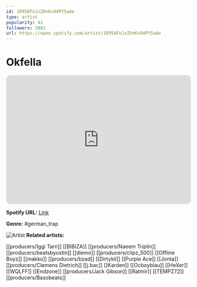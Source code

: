 ```yaml
---
id: 1R958FoJzZOnKsO4PY5aAe
type: artist
popularity: 41
followers: 3881
url: https://open.spotify.com/artist/1R958FoJzZOnKsO4PY5aAe
---
```

# Okfella

<iframe style="border-radius:12px" src="https://open.spotify.com/embed/artist/1R958FoJzZOnKsO4PY5aAe" width="100%" height="352" frameBorder="0" allowfullscreen="" allow="autoplay; clipboard-write; encrypted-media; fullscreen; picture-in-picture" loading="lazy"></iframe>

**Spotify URL:** [Link](https://open.spotify.com/artist/1R958FoJzZOnKsO4PY5aAe)

**Genre:**  #german_trap

![Artist](https://i.scdn.co/image/ab6761610000e5ebb6142bde8ef63bc29dc7c6cd)
**Related artists:**

[[producers/Iggi Tarn]]
[[BIBIZA]]
[[producers/Naeem Triplin]]
[[producers/beatsbyostin]]
[[diemo]]
[[producers/clipz_500]]
[[Offline Boyz]]
[[makko]]
[[producers/bzad]]
[[Dirtykil]]
[[Purple Ace]]
[[Jonta]]
[[producers/Clemens Dietrich]]
[[j.bac]]
[[Karden]]
[[Ocboyblau]]
[[HeXer]]
[[WQLFF]]
[[Endzone]]
[[producers/Jack Gibson]]
[[Ratmir]]
[[TEMPZ72]]
[[producers/Basobeats]]
